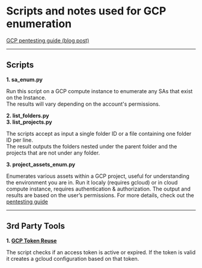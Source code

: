 # Scripts and notes used for GCP enumeration

[GCP pentesting guide (blog post)](https://intelinsights.substack.com/p/gcp-pentesting)

---
## Scripts 

**1. sa_enum.py**  

Run this script on a GCP compute instance to enumerate any SAs that exist on the Instance.  
The results will vary depending on the account's permissions.  

**2. list_folders.py**  
**3. list_projects.py**  

The scripts accept as input a single folder ID or a file containing one folder ID per line.  
The result outputs the folders nested under the parent folder and the projects that are not under any folder.  

**3. project_assets_enum.py**  

Enumerates various assets within a GCP project, useful for understanding the environment you are in. Run it localy (requires gcloud) or in cloud compute instance, requires authentication & authorization. The output and results are based on the user’s permissions.
For more details, check out the [pentesting guide](https://slashparity.com/?p=938#Enumeration_Script)  

---  

## 3rd Party Tools  

**1. [GCP Token Reuse](https://github.com/RedTeamOperations/GCPTokenReuse)**  

The script checks if an access token is active or expired. If the token is valid it creates a gcloud configuration based on that token.  

